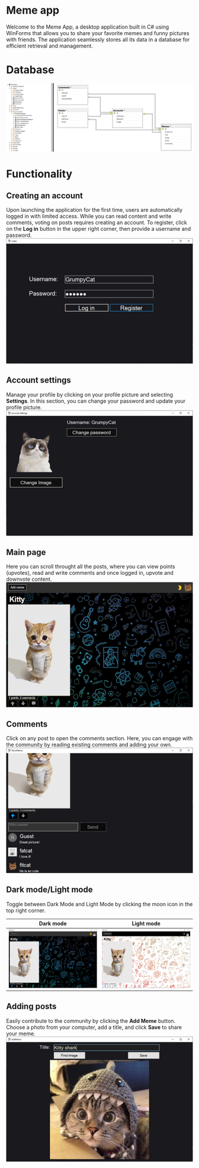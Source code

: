 # Meme app
Welcome to the Meme App, a desktop application built in C# using WinForms that allows you to share your favorite memes and funny pictures with friends. 
The application seamlessly stores all its data in a database for efficient retrieval and management.

# Database
![img](https://github.com/domus55/Meme-app/blob/master/Readme%20files/Database.png)

# Functionality
## Creating an account
Upon launching the application for the first time, users are automatically logged in with limited access. 
While you can read content and write comments, voting on posts requires creating an account. 
To register, click on the **Log in** button in the upper right corner, then provide a username and password.
![img](https://github.com/domus55/Meme-app/blob/master/Readme%20files/Register.png)

## Account settings
Manage your profile by clicking on your profile picture and selecting **Settings**. 
In this section, you can change your password and update your profile picture.
![img](https://github.com/domus55/Meme-app/blob/master/Readme%20files/AccountSettings.png)

## Main page
Here you can scroll throught all the posts, where you can view points (upvotes), 
read and write comments and once logged in, upvote and downvote content. <br>
![gif](https://github.com/domus55/Meme-app/blob/master/Readme%20files/scrolling.gif)

## Comments
Click on any post to open the comments section. Here, you can engage with the community by reading existing comments and adding your own.
![img](https://github.com/domus55/Meme-app/blob/master/Readme%20files/Comments.png)

## Dark mode/Light mode
Toggle between Dark Mode and Light Mode by clicking the moon icon in the top right corner.

|Dark mode|Light mode|
|---|---|
|![img](https://github.com/domus55/Meme-app/blob/master/Readme%20files/DarkMode.png)|![img](https://github.com/domus55/Meme-app/blob/master/Readme%20files/LightMode.png)|

## Adding posts
Easily contribute to the community by clicking the **Add Meme** button. Choose a photo from your computer, add a title, and click **Save** to share your meme. 
![img](https://github.com/domus55/Meme-app/blob/master/Readme%20files/Addmeme.png)
